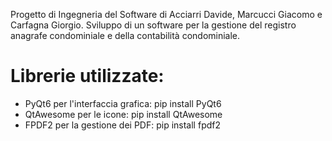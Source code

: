 Progetto di Ingegneria del Software di Acciarri Davide, Marcucci Giacomo e Carfagna Giorgio.
Sviluppo di un software per la gestione del registro anagrafe condominiale e della contabilità condominiale.

# Librerie utilizzate:
- PyQt6 per l'interfaccia grafica: pip install PyQt6
- QtAwesome per le icone: pip install QtAwesome
- FPDF2 per la gestione dei PDF: pip install fpdf2



